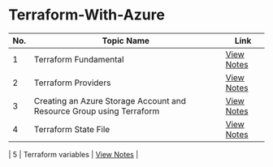 # Terraform-With-Azure

| No. | Topic Name                                                              | Link                                                                                                                                      |
|-----|-------------------------------------------------------------------------|-------------------------------------------------------------------------------------------------------------------------------------------|
| 1   | Terraform Fundamental                                                   | [View Notes](https://github.com/Rudraksh121a/Terraform-With-Azure/blob/main/1-Terraform%20Fundamentals/Readme.md)                        |
| 2   | Terraform Providers                                                     | [View Notes](https://github.com/Rudraksh121a/Terraform-With-Azure/blob/main/2-Terraform%20Providers/Readme.md)                           |
| 3   | Creating an Azure Storage Account and Resource Group using Terraform    | [View Notes](https://github.com/Rudraksh121a/Terraform-With-Azure/blob/main/3-Creating%20an%20Azure%20Storage%20Account%20and%20Resource%20Group/README.md) |
| 4   | Terraform State File                                                      | [View Notes](https://github.com/Rudraksh121a/Terraform-With-Azure/blob/main/4-Terraform%20State%20File/README.md) |

| 5   | Terraform variables                                                      | [View Notes](https://github.com/Rudraksh121a/Terraform-With-Azure/blob/main/5-Terraform%20Variables/README.md) |